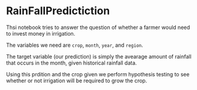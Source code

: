 # RainFallPredictiction

Thsi notebook tries to answer the question of whether a farmer would need to invest money in irrigation.

The variables we need are `crop`, `month`, `year`, and `region`.

The target variable (our prediction) is simply the avearage amount of rainfall that occurs in the month, given historical rainfall data.

Using this prdition and the crop given we perform hypothesis testing to see whether or not irrigation will be required to grow the crop.
